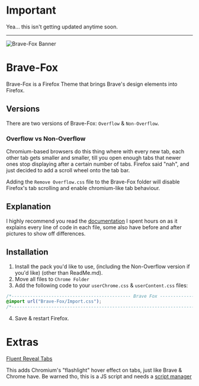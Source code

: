 # Important
Yea... this isn't getting updated anytime soon.

___

![Brave-Fox Banner](https://preview.redd.it/7ilia7199au71.png?width=2736&format=png&auto=webp&s=2bb02f857421d02dc86246baece4b20b41caf698)
# Brave-Fox
Brave-Fox is a Firefox Theme that brings Brave's design elements into Firefox.

## Versions
There are two versions of Brave-Fox: `Overflow` & `Non-Overflow`.

### Overflow vs Non-Overflow
Chromium-based browsers do this thing where with every new tab, each other tab gets smaller and smaller, till you open enough tabs that newer ones stop displaying after a certain number of tabs. Firefox said "nah", and just decided to add a scroll wheel onto the tab bar.

Adding the `Remove Overflow.css` file to the Brave-Fox folder will disable Firefox's tab scrolling and enable chromium-like tab behaviour.

## Explanation
I highly recommend you read the [documentation](https://brave-fox.notion.site/Overflow-Files-adf332802aab4dcf98785f9b7307ea5f) I spent hours on as it explains every line of code in each file, some also have before and after pictures to show off differences.

## Installation
1. Install the pack you'd like to use, (including the Non-Overflow version if you'd like) (other than ReadMe.md).
2. Move all files to `Chrome Folder`
3. Add the following code to your `userChrome.css` & `userContent.css` files:
```css
/*--------------------------------------------- Brave Fox --------------------------------------------*/
@import url("Brave-Fox/Import.css");
/*----------------------------------------------------------------------------------------------------*/
```
4. Save & restart Firefox.

# Extras
[Fluent Reveal Tabs](https://github.com/aminomancer/uc.css.js/blob/master/JS/fluentRevealTabs.uc.js)

This adds Chromium's "flashlight" hover effect on tabs, just like Brave & Chrome have. Be warned tho, this is a JS script and needs a [script manager](https://github.com/MrOtherGuy/fx-autoconfig)
